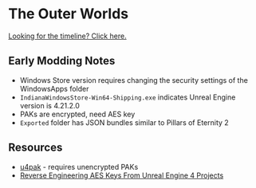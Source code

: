 <!-- TITLE: The Outer Worlds -->

# The Outer Worlds
[Looking for the timeline? Click here.](/the-outer-worlds/timeline)

## Early Modding Notes

* Windows Store version requires changing the security settings of the WindowsApps folder
* `IndianaWindowsStore-Win64-Shipping.exe` indicates Unreal Engine version is 4.21.2.0
* PAKs are encrypted, need AES key
* `Exported` folder has JSON bundles similar to Pillars of Eternity 2

## Resources

* [u4pak](https://github.com/panzi/u4pak) - requires unencrypted PAKs
* [Reverse Engineering AES Keys From Unreal Engine 4 Projects](https://blog.jamie.holdings/2019/03/23/reverse-engineering-aes-keys-from-unreal-engine-4-projects/)